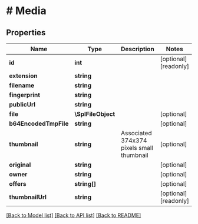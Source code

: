 # # Media

## Properties

Name | Type | Description | Notes
------------ | ------------- | ------------- | -------------
**id** | **int** |  | [optional] [readonly]
**extension** | **string** |  |
**filename** | **string** |  |
**fingerprint** | **string** |  |
**publicUrl** | **string** |  |
**file** | **\SplFileObject** |  | [optional]
**b64EncodedTmpFile** | **string** |  | [optional]
**thumbnail** | **string** | Associated 374x374 pixels small thumbnail | [optional]
**original** | **string** |  | [optional]
**owner** | **string** |  | [optional]
**offers** | **string[]** |  | [optional]
**thumbnailUrl** | **string** |  | [optional] [readonly]

[[Back to Model list]](../../README.md#models) [[Back to API list]](../../README.md#endpoints) [[Back to README]](../../README.md)
